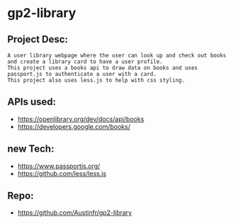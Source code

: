 # gp2-library

## Project Desc:

	A user library webpage where the user can look up and check out books and create a library card to have a user profile.
	This project uses a books api to draw data on books and uses passport.js to authenticate a user with a card.
	This project also uses less.js to help with css styling.
	
## APIs used:

- https://openlibrary.org/dev/docs/api/books
- https://developers.google.com/books/
		
## new Tech:

- https://www.passportjs.org/
- https://github.com/less/less.js
	
## Repo:

- https://github.com/Austinfr/gp2-library